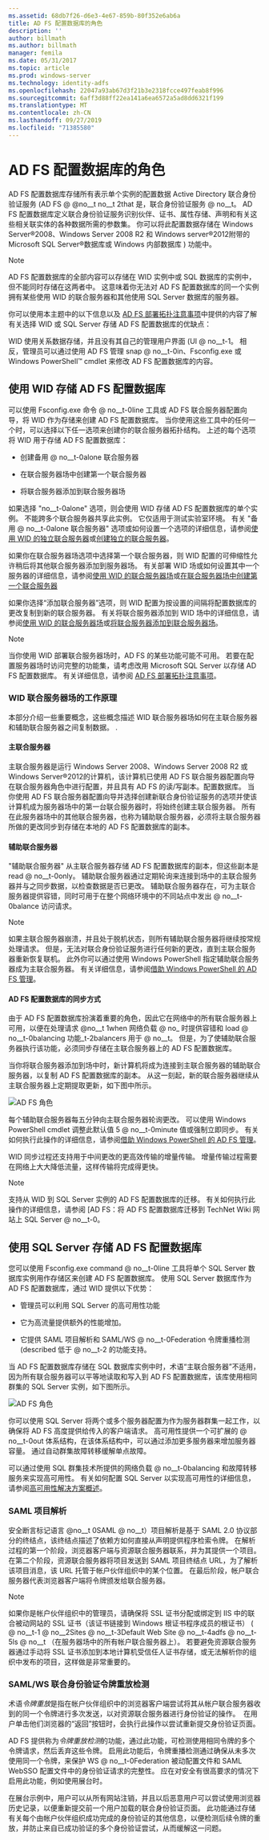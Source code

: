 ```yaml
---
ms.assetid: 68db7f26-d6e3-4e67-859b-80f352e6ab6a
title: AD FS 配置数据库的角色
description: ''
author: billmath
ms.author: billmath
manager: femila
ms.date: 05/31/2017
ms.topic: article
ms.prod: windows-server
ms.technology: identity-adfs
ms.openlocfilehash: 22047a93ab67d3f21b3e2318fcce497feab8f996
ms.sourcegitcommit: 6aff3d88ff22ea141a6ea6572a5ad8dd6321f199
ms.translationtype: MT
ms.contentlocale: zh-CN
ms.lasthandoff: 09/27/2019
ms.locfileid: "71385580"
---
```

# <a name="the-role-of-the-ad-fs-configuration-database"></a>AD FS 配置数据库的角色
AD FS 配置数据库存储所有表示单个实例的配置数据 Active Directory 联合身份验证服务 \(AD FS @ @no__t no__t 2that 是，联合身份验证服务 @ no__t。 AD FS 配置数据库定义联合身份验证服务识别伙伴、证书、属性存储、声明和有关这些相关联实体的各种数据所需的参数集。 你可以将此配置数据存储在 Windows Server®2008、Windows Server 2008 R2 和 Windows server®2012附带的 Microsoft SQL Server®数据库或 Windows 内部数据库 \) 功能中。  
  
> [!NOTE]  
> AD FS 配置数据库的全部内容可以存储在 WID 实例中或 SQL 数据库的实例中，但不能同时存储在这两者中。 这意味着你无法对 AD FS 配置数据库的同一个实例拥有某些使用 WID 的联合服务器和其他使用 SQL Server 数据库的服务器。  
  
你可以使用本主题中的以下信息以及 [AD FS 部署拓扑注意事项](https://technet.microsoft.com/library/gg982489.aspx)中提供的内容了解有关选择 WID 或 SQL Server 存储 AD FS 配置数据库的优缺点：  
  
WID 使用关系数据存储，并且没有其自己的管理用户界面 \(UI @ no__t-1。 相反，管理员可以通过使用 AD FS 管理 snap @ no__t-0in、Fsconfig.exe 或 Windows PowerShell™ cmdlet 来修改 AD FS 配置数据库的内容。  
  
## <a name="using-wid-to-store-the-ad-fs-configuration-database"></a>使用 WID 存储 AD FS 配置数据库  
可以使用 Fsconfig.exe 命令 @ no__t-0line 工具或 AD FS 联合服务器配置向导，将 WID 作为存储来创建 AD FS 配置数据库。 当你使用这些工具中的任何一个时，可以选择以下任一选项来创建你的联合服务器拓扑结构。 上述的每个选项将 WID 用于存储 AD FS 配置数据库：  
  
-   创建备用 @ no__t-0alone 联合服务器  
  
-   在联合服务器场中创建第一个联合服务器  
  
-   将联合服务器添加到联合服务器场  
  
如果选择 "no__t-0alone" 选项，则会使用 WID 存储 AD FS 配置数据库的单个实例。 不能跨多个联合服务器共享此实例。 它仅适用于测试实验室环境。 有关 "备用 @ no__t-0alone 联合服务器" 选项或如何设置一个选项的详细信息，请参阅[使用 WID 的独立联合服务器](https://technet.microsoft.com/library/gg982486.aspx)或[创建独立的联合服务器](https://technet.microsoft.com/library/ee913579.aspx)。  
  
如果你在联合服务器场选项中选择第一个联合服务器，则 WID 配置的可伸缩性允许稍后将其他联合服务器添加到服务器场。 有关部署 WID 场或如何设置其中一个服务器的详细信息，请参阅[使用 WID 的联合服务器场](https://technet.microsoft.com/library/gg982492.aspx)或[在联合服务器场中创建第一个联合服务器](https://technet.microsoft.com/library/dd807070.aspx)  
  
如果你选择“添加联合服务器”选项，则 WID 配置为按设置的间隔将配置数据库的更改复制到新的联合服务器。 有关将联合服务器添加到 WID 场中的详细信息，请参阅[使用 WID 的联合服务器场](https://technet.microsoft.com/library/gg982492.aspx)或[将联合服务器添加到联合服务器场](https://technet.microsoft.com/library/ee913575.aspx)。  
  
> [!NOTE]  
> 当你使用 WID 部署联合服务器场时，AD FS 的某些功能可能不可用。 若要在配置服务器场时访问完整的功能集，请考虑改用 Microsoft SQL Server 以存储 AD FS 配置数据库。 有关详细信息，请参阅 [AD FS 部署拓扑注意事项](https://technet.microsoft.com/library/gg982489(v=ws.11).aspx)。  
  
### <a name="how-a-wid-federation-server-farm-works"></a>WID 联合服务器场的工作原理  
本部分介绍一些重要概念，这些概念描述 WID 联合服务器场如何在主联合服务器和辅助联合服务器之间复制数据。 .  
  
#### <a name="primary-federation-server"></a>主联合服务器  
主联合服务器是运行 Windows Server 2008、Windows Server 2008 R2 或 Windows Server®2012的计算机，该计算机已使用 AD FS 联合服务器配置向导在联合服务器角色中进行配置，并且具有 AD FS 的读/写副本。配置数据库。 当你使用 AD FS 联合服务器配置向导并选择创建新联合身份验证服务的选项并使该计算机成为服务器场中的第一台联合服务器时，将始终创建主联合服务器。 所有在此服务器场中的其他联合服务器，也称为辅助联合服务器，必须将主联合服务器所做的更改同步到存储在本地的 AD FS 配置数据库的副本。  
  
#### <a name="secondary-federation-servers"></a>辅助联合服务器  
"辅助联合服务器" 从主联合服务器存储 AD FS 配置数据库的副本，但这些副本是 read @ no__t-0only。 辅助联合服务器通过定期轮询来连接到场中的主联合服务器并与之同步数据，以检查数据是否已更改。 辅助联合服务器存在，可为主联合服务器提供容错，同时可用于在整个网络环境中的不同站点中发出 @ no__t-0balance 访问请求。  
  
> [!NOTE]  
> 如果主联合服务器崩溃，并且处于脱机状态，则所有辅助联合服务器将继续按常规处理请求。 但是，无法对联合身份验证服务进行任何新的更改，直到主联合服务器重新恢复联机。 此外你可以通过使用 Windows PowerShell 指定辅助联合服务器成为主联合服务器。 有关详细信息，请参阅[借助 Windows PowerShell 的 AD FS 管理](https://go.microsoft.com/fwlink/?LinkID=179634)。  
  
#### <a name="how-the-adfs-configuration-database-is-synchronized"></a>AD FS 配置数据库的同步方式  
由于 AD FS 配置数据库扮演着重要的角色，因此它在网络中的所有联合服务器上可用，以便在处理请求 @no__t 1when 网络负载 @ no_ 时提供容错和 load @ no__t-0balancing 功能_t-2balancers 用于 @ no__t。 但是，为了使辅助联合服务器执行该功能，必须同步存储在主联合服务器上的 AD FS 配置数据库。  
  
当你将联合服务器添加到场中时，新计算机将成为连接到主联合服务器的辅助联合服务器，以复制 AD FS 配置数据库的副本。 从这一刻起，新的联合服务器继续从主联合服务器上定期提取更新，如下图中所示。  
  
![AD FS 角色](media/adfs2_WID.png)  
  
每个辅助联合服务器每五分钟向主联合服务器轮询更改。 可以使用 Windows PowerShell cmdlet 调整此默认值 5 @ no__t-0minute 值或强制立即同步。 有关如何执行此操作的详细信息，请参阅[借助 Windows PowerShell 的 AD FS 管理](https://go.microsoft.com/fwlink/?LinkID=179634)。  
  
WID 同步过程还支持用于中间更改的更高效传输的增量传输。 增量传输过程需要在网络上大大降低流量，这样传输将完成得更快。  
  
> [!NOTE]  
> 支持从 WID 到 SQL Server 实例的 AD FS 配置数据库的迁移。 有关如何执行此操作的详细信息，请参阅 [AD FS：将 AD FS 配置数据库迁移到 TechNet Wiki 网站上 SQL Server @ no__t-0。  
  
## <a name="using-sql-server-to-store-the-ad-fs-configuration-database"></a>使用 SQL Server 存储 AD FS 配置数据库  
您可以使用 Fsconfig.exe command @ no__t-0line 工具将单个 SQL Server 数据库实例用作存储区来创建 AD FS 配置数据库。 使用 SQL Server 数据库作为 AD FS 配置数据库，通过 WID 提供以下优势：  
  
-   管理员可以利用 SQL Server 的高可用性功能  
  
-   它为高流量提供额外的性能增加。  
  
-   它提供 SAML 项目解析和 SAML/WS @ no__t-0Federation 令牌重播检测 \(described 低于 @ no__t-2 的功能支持。  
  
当 AD FS 配置数据库存储在 SQL 数据库实例中时，术语“主联合服务器”不适用，因为所有联合服务器可以平等地读取和写入到 AD FS 配置数据库，该库使用相同群集的 SQL Server 实例，如下图所示。  
  
![AD FS 角色](media/adfs2_SQL.png)  
  
你可以使用 SQL Server 将两个或多个服务器配置为作为服务器群集一起工作，以确保将 AD FS 高度提供给传入的客户端请求。 高可用性提供一个可扩展的 @ no__t-0out 体系结构，在该体系结构中，可以通过添加更多服务器来增加服务器容量。 通过自动群集故障转移缓解单点故障。  
  
可以通过使用 SQL 群集技术所提供的网络负载 @ no__t-0balancing 和故障转移服务来实现高可用性。 有关如何配置 SQL Server 以实现高可用性的详细信息，请参阅[高可用性解决方案概述](https://go.microsoft.com/fwlink/?LinkId=179853)。  
  
### <a name="saml-artifact-resolution"></a>SAML 项目解析  
安全断言标记语言 @no__t 0SAML @ no__t）项目解析是基于 SAML 2.0 协议部分的终结点，该终结点描述了依赖方如何直接从声明提供程序检索令牌。 在解析过程的第一个阶段，浏览器客户端与资源联合服务器联系，并为其提供一个项目。 在第二个阶段，资源联合服务器将项目发送到 SAML 项目终结点 URL，为了解析该项目消息，该 URL 托管于帐户伙伴组织中的某个位置。 在最后阶段，帐户联合服务器代表浏览器客户端将令牌颁发给联合服务器。  
  
> [!NOTE]  
> 如果你是帐户伙伴组织中的管理员，请确保将 SSL 证书分配或绑定到 IIS 中的联合被动网站的 SSL 证书（该证书链接到 Windows 根证书程序成员的根证书） \( @ no__t-1 @ no__2Sites @ no__t-3Default Web Site @ no__t-4adfs @ no__t-5ls @ no__t （在服务器场中的所有帐户联合服务器上）。 若要避免资源联合服务器通过手动将 SSL 证书添加到本地计算机受信任人证书存储，或无法解析你的组织中发布的项目，这样做是非常重要的。  
  
### <a name="samlws---federation-token-replay-detection"></a>SAML/WS 联合身份验证令牌重放检测  
术语*令牌重放*是指在帐户伙伴组织中的浏览器客户端尝试将其从帐户联合服务器收到的同一个令牌进行多次发送，以对资源联合服务器进行身份验证的操作。  在用户单击他们浏览器的“返回”按钮时，会执行此操作以尝试重新提交身份验证页面。  
  
AD FS 提供称为*令牌重放检测*的功能，通过此功能，可检测使用相同令牌的多个令牌请求，然后丢弃这些令牌。 启用此功能后，令牌重播检测通过确保从未多次使用同一个令牌，来保护 WS @ no__t-0Federation 被动配置文件和 SAML WebSSO 配置文件中的身份验证请求的完整性。 应在对安全有很高要求的情况下启用此功能，例如使用展台时。  
  
在展台示例中，用户可以从所有网站注销，并且以后恶意用户可以尝试使用浏览器历史记录，以便重新提交前一个用户加载的联合身份验证页面。 此功能通过存储有关每个由帐户伙伴组织成功完成的身份验证的其他信息，以便检测后续令牌的重放，并防止来自已成功验证的多个身份验证尝试，从而缓解这一问题。  
  

